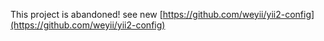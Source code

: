 This project is abandoned! see new [https://github.com/weyii/yii2-config](https://github.com/weyii/yii2-config)
